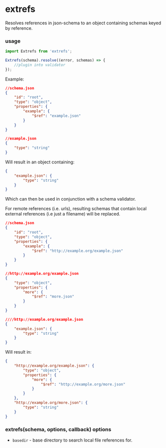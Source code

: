 # extrefs

Resolves references in json-schema to an object containing schemas keyed by reference.

### usage

```javascript
import Extrefs from 'extrefs';

Extrefs(schema).resolve((error, schemas) => {
    //plugin into validator
});
```

Example:

```json
//schema.json
{
    "id": "root",
    "type": "object",
    "properties": {
        "example": {
            "$ref": "example.json"
        }
    }
}

//example.json
{
    "type": "string"
}
```

Will result in an object containing:

```json
{
    "example.json": {
        "type": "string"
    }
}
```

Which can then be used in conjunction with a schema validator.

For remote references (i.e. urls), resulting schemas that contain local external references (i.e just a filename)
will be replaced.

```json
//schema.json
{
    "id": "root",
    "type": "object",
    "properties": {
        "example": {
            "$ref": "http://example.org/example.json"
        }
    }
}

//http://example.org/example.json
{
    "type": "object",
    "properties": {
        "more": {
            "$ref": "more.json"
        }
    }
}

////http://example.org/example.json
{
    "example.json": {
        "type": "string"
    }
}
```

Will result in:

```json
{
    "http://example.org/example.json": {
        "type": "object",
        "properties": {
            "more": {
                "$ref": "http://example.org/more.json"
            }
        }
    },
    "http://example.org/more.json": {
        "type": "string"
    }
}
```

### extrefs(schema, options, callback) options

* `basedir` - base directory to search local file references for.
